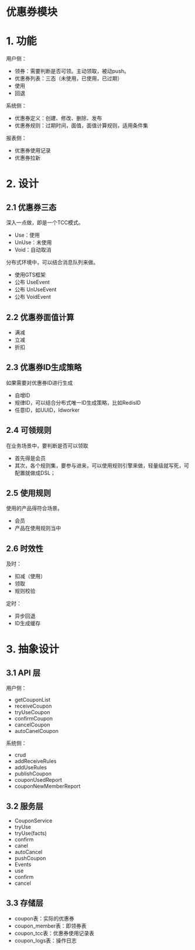 # 优惠券模块 

# 1. 功能

用户侧：
* 领券：需要判断是否可领。主动领取，被动push。
* 优惠券列表：三态（未使用，已使用，已过期）
* 使用
* 回退

系统侧：
* 优惠券定义：创建、修改、删除、发布
* 优惠券规则：过期时间，面值，面值计算规则，适用条件集

报表侧：
* 优惠券使用记录
* 优惠券拉新

# 2. 设计

## 2.1 优惠券三态

深入一点做，即是一个TCC模式。
* Use：使用
* UnUse：未使用
* Void：自动取消

分布式环境中，可以结合消息队列来做。
* 使用GTS框架
* 公布 UseEvent
* 公布 UnUseEvent
* 公布 VoidEvent

## 2.2 优惠券面值计算

* 满减
* 立减
* 折扣

## 2.3 优惠券ID生成策略

如果需要对优惠券ID进行生成

* 自增ID
* 规律ID，可以结合分布式唯一ID生成策略，比如RedisID
* 任意ID，如UUID，Idworker

## 2.4 可领规则

在业务场景中，要判断是否可以领取

* 首先得是会员
* 其次，各个规则集，要参与进来，可以使用规则引擎来做，轻量级就写死，可配置就做成DSL；

## 2.5 使用规则

使用的产品得符合场景。

* 会员
* 产品在使用规则当中

## 2.6 时效性

及时：
* 扣减（使用）
* 领取
* 规则校验

定时：
* 异步回退
* ID生成缓存

# 3. 抽象设计

## 3.1 API 层

用户侧：
* getCouponList
* receiveCoupon
* tryUseCoupon
* confirmCoupon
* cancelCoupon
* autoCanelCoupon

系统侧：
* crud
* addReceiveRules
* addUseRules
* publishCoupon
* couponUsedReport
* couponNewMemberReport

## 3.2 服务层

* CouponService
 * tryUse
 * tryUse(facts)
 * confirm
 * canel
 * autoCancel
 * pushCoupon
* Events
 * use
 * confirm
 * cancel
 
## 3.3 存储层

* coupon表：实际的优惠券
* coupon_member表：即领券表
* coupon_tcc表：优惠券使用记录表
* coupon_logs表：操作日志

